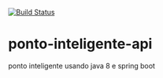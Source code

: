 [![Build Status](https://travis-ci.com/ClaGz/ponto-inteligente-api.svg?branch=main)](https://travis-ci.com/ClaGz/ponto-inteligente-api)
# ponto-inteligente-api
ponto inteligente usando java 8 e spring boot

